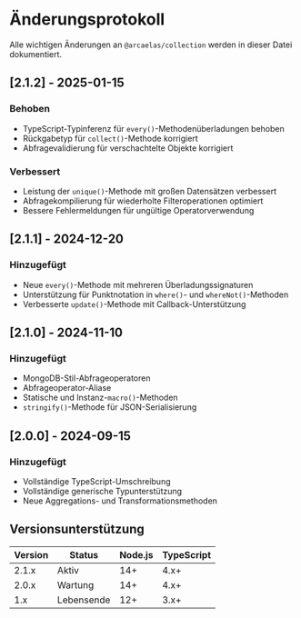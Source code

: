 # Änderungsprotokoll

Alle wichtigen Änderungen an `@arcaelas/collection` werden in dieser Datei dokumentiert.

## [2.1.2] - 2025-01-15

### Behoben
- TypeScript-Typinferenz für `every()`-Methodenüberladungen behoben
- Rückgabetyp für `collect()`-Methode korrigiert
- Abfragevalidierung für verschachtelte Objekte korrigiert

### Verbessert
- Leistung der `unique()`-Methode mit großen Datensätzen verbessert
- Abfragekompilierung für wiederholte Filteroperationen optimiert
- Bessere Fehlermeldungen für ungültige Operatorverwendung

## [2.1.1] - 2024-12-20

### Hinzugefügt
- Neue `every()`-Methode mit mehreren Überladungssignaturen
- Unterstützung für Punktnotation in `where()`- und `whereNot()`-Methoden
- Verbesserte `update()`-Methode mit Callback-Unterstützung

## [2.1.0] - 2024-11-10

### Hinzugefügt
- MongoDB-Stil-Abfrageoperatoren
- Abfrageoperator-Aliase
- Statische und Instanz-`macro()`-Methoden
- `stringify()`-Methode für JSON-Serialisierung

## [2.0.0] - 2024-09-15

### Hinzugefügt
- Vollständige TypeScript-Umschreibung
- Vollständige generische Typunterstützung
- Neue Aggregations- und Transformationsmethoden

## Versionsunterstützung

| Version | Status | Node.js | TypeScript |
|---------|--------|---------|------------|
| 2.1.x   | Aktiv | 14+ | 4.x+ |
| 2.0.x   | Wartung | 14+ | 4.x+ |
| 1.x     | Lebensende | 12+ | 3.x+ |
